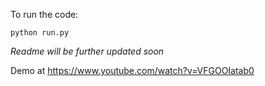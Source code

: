 To run the code:

`python run.py`

*Readme will be further updated soon*

Demo at https://www.youtube.com/watch?v=VFGOOIatab0
